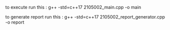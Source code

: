 to execute run this : g++ -std=c++17 2105002_main.cpp -o main

to generate report run this : g++ -std=c++17 2105002_report_generator.cpp -o report